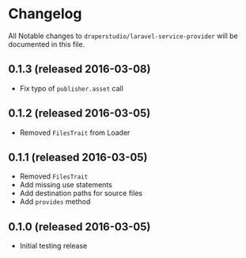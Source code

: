 # Changelog

All Notable changes to `draperstudio/laravel-service-provider` will be documented in this file.

## 0.1.3 (released 2016-03-08)

- Fix typo of `publisher.asset` call

## 0.1.2 (released 2016-03-05)

- Removed `FilesTrait` from Loader

## 0.1.1 (released 2016-03-05)

- Removed `FilesTrait`
- Add missing use statements
- Add destination paths for source files
- Add `provides` method

## 0.1.0 (released 2016-03-05)

- Initial testing release
